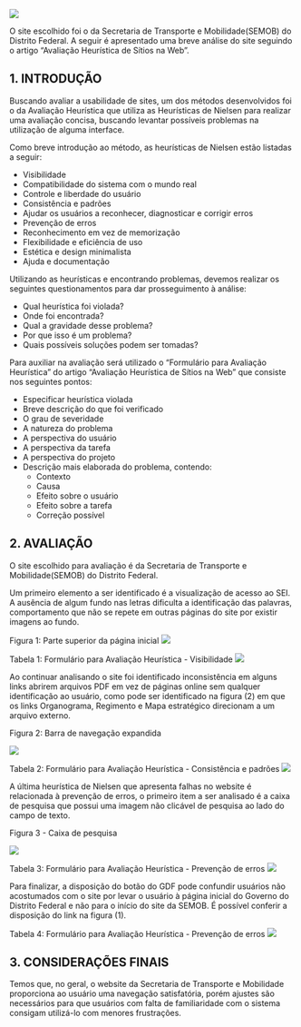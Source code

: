 ![](../images/semob_logo.png)

O site escolhido foi o da Secretaria de Transporte e Mobilidade(SEMOB) do Distrito Federal. A seguir é apresentado uma breve análise do site seguindo o artigo “Avaliação Heurística de Sítios na Web”.

## 1. INTRODUÇÃO

Buscando avaliar a usabilidade de sites, um dos métodos desenvolvidos foi o da Avaliação Heurística que utiliza as Heurísticas de Nielsen para realizar uma avaliação concisa, buscando levantar possíveis problemas na utilização de alguma interface.

Como breve introdução ao método, as heurísticas de Nielsen estão listadas a seguir:
-   Visibilidade
-   Compatibilidade do sistema com o mundo real    
-   Controle e liberdade do usuário    
-   Consistência e padrões    
-   Ajudar os usuários a reconhecer, diagnosticar e corrigir erros
-   Prevenção de erros    
-   Reconhecimento em vez de memorização    
-   Flexibilidade e eficiência de uso    
-   Estética e design minimalista    
-   Ajuda e documentação   

Utilizando as heurísticas e encontrando problemas, devemos realizar os seguintes questionamentos para dar prosseguimento à análise:
-   Qual heurística foi violada?    
-   Onde foi encontrada?    
-   Qual a gravidade desse problema?
-   Por que isso é um problema?
-   Quais possíveis soluções podem ser tomadas?

Para auxiliar na avaliação será utilizado o “Formulário para Avaliação Heurística” do artigo “Avaliação Heurística de Sítios na Web” que consiste nos seguintes pontos:
-   Especificar heurística violada    
-   Breve descrição do que foi verificado    
-   O grau de severidade    
-   A natureza do problema    
-   A perspectiva do usuário    
-   A perspectiva da tarefa    
-   A perspectiva do projeto    
-   Descrição mais elaborada do problema, contendo:    
	- Contexto    
	- Causa    
	- Efeito sobre o usuário    
	- Efeito sobre a tarefa    
	- Correção possível    

## 2. AVALIAÇÃO

O site escolhido para avaliação é da Secretaria de Transporte e Mobilidade(SEMOB) do Distrito Federal.

Um primeiro elemento a ser identificado é a visualização de acesso ao SEI. A ausência de algum fundo nas letras dificulta a identificação das palavras, comportamento que não se repete em outras páginas do site por existir imagens ao fundo.

Figura 1: Parte superior da página inicial
![](../images/site-selecionado-figura1.png)

Tabela 1: Formulário para Avaliação Heurística - Visibilidade
![](../images/site-selecionado-tabela1.png)

Ao continuar analisando o site foi identificado inconsistência em alguns links abrirem arquivos PDF em vez de páginas online sem qualquer identificação ao usuário, como pode ser identificado na figura (2) em que os links Organograma, Regimento e Mapa estratégico direcionam a um arquivo externo.

Figura 2: Barra de navegação expandida

![](../images/site-selecionado-figura2.png)

Tabela 2: Formulário para Avaliação Heurística - Consistência e padrões
![](../images/site-selecionado-tabela2.png)

A última heurística de Nielsen que apresenta falhas no website é relacionada à prevenção de erros, o primeiro item a ser analisado é a caixa de pesquisa que possui uma imagem não clicável de pesquisa ao lado do campo de texto.

Figura 3 - Caixa de pesquisa

![](../images/site-selecionado-figura3.png)

Tabela 3: Formulário para Avaliação Heurística - Prevenção de erros
![](../images/site-selecionado-tabela3.png)

Para finalizar, a disposição do botão do GDF pode confundir usuários não acostumados com o site por levar o usuário à página inicial do Governo do Distrito Federal e não para o início do site da SEMOB. É possível conferir a disposição do link na figura (1).

Tabela 4: Formulário para Avaliação Heurística - Prevenção de erros
![](../images/site-selecionado-tabela4.png)

## 3. CONSIDERAÇÕES FINAIS
Temos que, no geral, o website da Secretaria de Transporte e Mobilidade proporciona ao usuário uma navegação satisfatória, porém ajustes são necessários para que usuários com falta de familiaridade com o sistema consigam utilizá-lo com menores frustrações.

